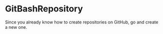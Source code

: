 # GitBashRepository
Since you already know how to create repositories on GitHub, go and create a new one.
